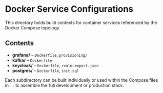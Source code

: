 # Docker Service Configurations

This directory holds build contexts for container services referenced by the Docker Compose topology.

## Contents
- **grafana/** – `Dockerfile`, `provisioning/`
- **kafka/** – `Dockerfile`
- **keycloak/** – `Dockerfile`, `realm-export.json`
- **postgres/** – `Dockerfile`, `init.sql`

Each subdirectory can be built individually or used within the Compose files in `..` to assemble the full development or production stack.
